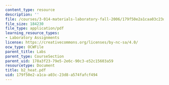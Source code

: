 ```yaml
---
content_type: resource
description: ''
file: /courses/3-014-materials-laboratory-fall-2006/179f50e2a1caa03c23d8a574fafcf494_b2_heat.pdf
file_size: 184230
file_type: application/pdf
learning_resource_types:
- Laboratory Assignments
license: https://creativecommons.org/licenses/by-nc-sa/4.0/
ocw_type: OCWFile
parent_title: Labs
parent_type: CourseSection
parent_uid: 178a3f23-79e5-2e6c-90c3-e52c15603a59
resourcetype: Document
title: b2_heat.pdf
uid: 179f50e2-a1ca-a03c-23d8-a574fafcf494
---
```

